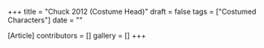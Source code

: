+++
title = "Chuck 2012 (Costume Head)"
draft = false
tags = ["Costumed Characters"]
date = ""

[Article]
contributors = []
gallery = []
+++